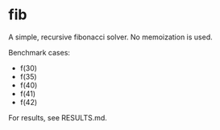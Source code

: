 # fib
A simple, recursive fibonacci solver. No memoization is used.

Benchmark cases:
* f(30)
* f(35)
* f(40)
* f(41)
* f(42)

For results, see RESULTS.md.

